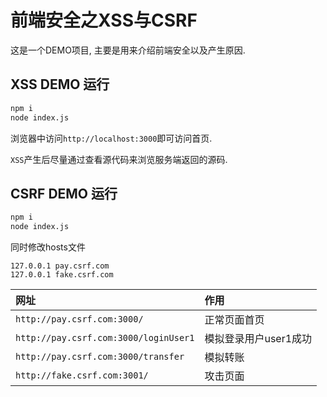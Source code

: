 # 前端安全之XSS与CSRF

这是一个DEMO项目, 主要是用来介绍前端安全以及产生原因.

## XSS DEMO 运行

```bash
npm i
node index.js
```

浏览器中访问`http://localhost:3000`即可访问首页.

`XSS`产生后尽量通过查看源代码来浏览服务端返回的源码.

## CSRF DEMO 运行

```bash
npm i
node index.js
```

同时修改hosts文件

```vim
127.0.0.1 pay.csrf.com
127.0.0.1 fake.csrf.com
```

|网址|作用|
|:--|:--|
|`http://pay.csrf.com:3000/`|正常页面首页|
|`http://pay.csrf.com:3000/loginUser1`|模拟登录用户user1成功|
|`http://pay.csrf.com:3000/transfer`|模拟转账|
|`http://fake.csrf.com:3001/`|攻击页面|

